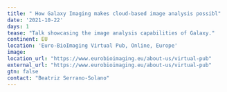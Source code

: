 ```yaml
---
title: " How Galaxy Imaging makes cloud-based image analysis possibl"
date: '2021-10-22'
days: 1
tease: "Talk showcasing the image analysis capabilities of Galaxy."
continent: EU
location: 'Euro-BioImaging Virtual Pub, Online, Europe'
image: 
location_url: "https://www.eurobioimaging.eu/about-us/virtual-pub"
external_url: "https://www.eurobioimaging.eu/about-us/virtual-pub"
gtn: false
contact: "Beatriz Serrano-Solano"
---
```

